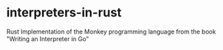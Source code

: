 # interpreters-in-rust
Rust Implementation of the Monkey programming language from the book "Writing an Interpreter in Go"
